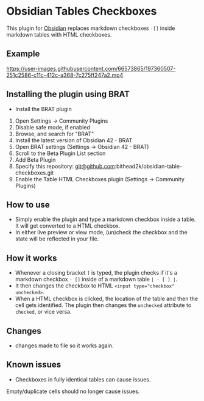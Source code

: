 # Obsidian Tables Checkboxes
This plugin for [Obsidian](https://obsidian.md) replaces markdown checkboxes `-[]` inside markdown tables with HTML checkboxes.

## Example
https://user-images.githubusercontent.com/66573865/197360507-251c2586-c11c-412c-a368-7c275ff247a2.mp4


## Installing the plugin using BRAT

- Install the BRAT plugin
1. Open Settings -> Community Plugins
2. Disable safe mode, if enabled
3. Browse, and search for "BRAT"
4. Install the latest version of Obsidian 42 - BRAT
5. Open BRAT settings (Settings -> Obsidian 42 - BRAT)
6. Scroll to the Beta Plugin List section
7. Add Beta Plugin
8. Specify this repository: git@github.com:bithead2k/obsidian-table-checkboxes.git
9. Enable the Table HTML Checkboxes plugin (Settings -> Community Plugins)

## How to use

- Simply enable the plugin and type a markdown checkbox inside a table. It will get converted to a HTML checkbox.
- In either live preview or view mode, (un)check the checkbox and the state will be reflected in your file.

## How it works

- Whenever a closing bracket `]` is typed, the plugin checks if it's a markdown checkbox `- []` inside of a markdown table `| - [ ] |`.
- It then changes the checkbox to HTML `<input type="checkbox" unchecked>`.
- When a HTML checkbox is clicked, the location of the table and then the cell gets identified. The plugin then changes the `unchecked` attribute to `checked`, or vice versa.

## Changes
- changes made to file so it works again.

## Known issues
- Checkboxes in fully identical tables can cause issues.

Empty/duplicate cells should no longer cause issues.
